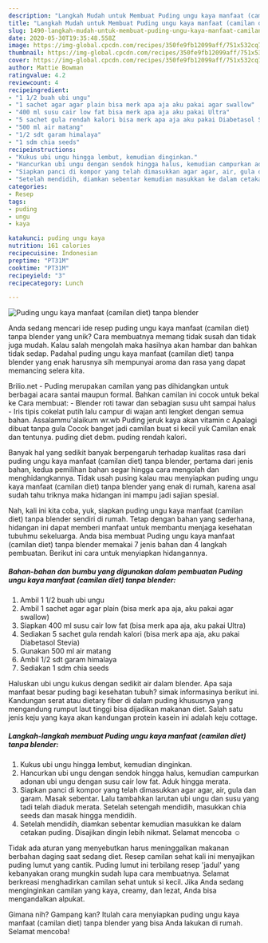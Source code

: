 ```yaml
---
description: "Langkah Mudah untuk Membuat Puding ungu kaya manfaat (camilan diet) tanpa blender Anti Gagal"
title: "Langkah Mudah untuk Membuat Puding ungu kaya manfaat (camilan diet) tanpa blender Anti Gagal"
slug: 1490-langkah-mudah-untuk-membuat-puding-ungu-kaya-manfaat-camilan-diet-tanpa-blender-anti-gagal
date: 2020-05-30T19:35:48.558Z
image: https://img-global.cpcdn.com/recipes/350fe9fb12099aff/751x532cq70/puding-ungu-kaya-manfaat-camilan-diet-tanpa-blender-foto-resep-utama.jpg
thumbnail: https://img-global.cpcdn.com/recipes/350fe9fb12099aff/751x532cq70/puding-ungu-kaya-manfaat-camilan-diet-tanpa-blender-foto-resep-utama.jpg
cover: https://img-global.cpcdn.com/recipes/350fe9fb12099aff/751x532cq70/puding-ungu-kaya-manfaat-camilan-diet-tanpa-blender-foto-resep-utama.jpg
author: Mattie Bowman
ratingvalue: 4.2
reviewcount: 4
recipeingredient:
- "1 1/2 buah ubi ungu"
- "1 sachet agar agar plain bisa merk apa aja aku pakai agar swallow"
- "400 ml susu cair low fat bisa merk apa aja aku pakai Ultra"
- "5 sachet gula rendah kalori bisa merk apa aja aku pakai Diabetasol Stevia"
- "500 ml air matang"
- "1/2 sdt garam himalaya"
- "1 sdm chia seeds"
recipeinstructions:
- "Kukus ubi ungu hingga lembut, kemudian dinginkan."
- "Hancurkan ubi ungu dengan sendok hingga halus, kemudian campurkan adonan ubi ungu dengan susu cair low fat. Aduk hingga merata."
- "Siapkan panci di kompor yang telah dimasukkan agar agar, air, gula dan garam. Masak sebentar. Lalu tambahkan larutan ubi ungu dan susu yang tadi telah diaduk merata. Setelah setengah mendidih, masukkan chia seeds dan masak hingga mendidih."
- "Setelah mendidih, diamkan sebentar kemudian masukkan ke dalam cetakan puding. Disajikan dingin lebih nikmat. Selamat mencoba ☺️"
categories:
- Resep
tags:
- puding
- ungu
- kaya

katakunci: puding ungu kaya 
nutrition: 161 calories
recipecuisine: Indonesian
preptime: "PT31M"
cooktime: "PT31M"
recipeyield: "3"
recipecategory: Lunch

---
```



![Puding ungu kaya manfaat (camilan diet) tanpa blender](https://img-global.cpcdn.com/recipes/350fe9fb12099aff/751x532cq70/puding-ungu-kaya-manfaat-camilan-diet-tanpa-blender-foto-resep-utama.jpg)

Anda sedang mencari ide resep puding ungu kaya manfaat (camilan diet) tanpa blender yang unik? Cara membuatnya memang tidak susah dan tidak juga mudah. Kalau salah mengolah maka hasilnya akan hambar dan bahkan tidak sedap. Padahal puding ungu kaya manfaat (camilan diet) tanpa blender yang enak harusnya sih mempunyai aroma dan rasa yang dapat memancing selera kita.

Brilio.net - Puding merupakan camilan yang pas dihidangkan untuk berbagai acara santai maupun formal. Bahkan camilan ini cocok untuk bekal ke Cara membuat: - Blender roti tawar dan sebagian susu uht sampai halus - Iris tipis cokelat putih lalu campur di wajan anti lengket dengan semua bahan. Assalammu&#39;alaikum wr.wb Puding jeruk kaya akan vitamin c Apalagi dibuat tanpa gula Cocok banget jadi camilan buat si kecil yuk Camilan enak dan tentunya. puding diet debm. puding rendah kalori.

Banyak hal yang sedikit banyak berpengaruh terhadap kualitas rasa dari puding ungu kaya manfaat (camilan diet) tanpa blender, pertama dari jenis bahan, kedua pemilihan bahan segar hingga cara mengolah dan menghidangkannya. Tidak usah pusing kalau mau menyiapkan puding ungu kaya manfaat (camilan diet) tanpa blender yang enak di rumah, karena asal sudah tahu triknya maka hidangan ini mampu jadi sajian spesial.


Nah, kali ini kita coba, yuk, siapkan puding ungu kaya manfaat (camilan diet) tanpa blender sendiri di rumah. Tetap dengan bahan yang sederhana, hidangan ini dapat memberi manfaat untuk membantu menjaga kesehatan tubuhmu sekeluarga. Anda bisa membuat Puding ungu kaya manfaat (camilan diet) tanpa blender memakai 7 jenis bahan dan 4 langkah pembuatan. Berikut ini cara untuk menyiapkan hidangannya.

<!--inarticleads1-->

##### Bahan-bahan dan bumbu yang digunakan dalam pembuatan Puding ungu kaya manfaat (camilan diet) tanpa blender:

1. Ambil 1 1/2 buah ubi ungu
1. Ambil 1 sachet agar agar plain (bisa merk apa aja, aku pakai agar swallow)
1. Siapkan 400 ml susu cair low fat (bisa merk apa aja, aku pakai Ultra)
1. Sediakan 5 sachet gula rendah kalori (bisa merk apa aja, aku pakai Diabetasol Stevia)
1. Gunakan 500 ml air matang
1. Ambil 1/2 sdt garam himalaya
1. Sediakan 1 sdm chia seeds


Haluskan ubi ungu kukus dengan sedikit air dalam blender. Apa saja manfaat besar puding bagi kesehatan tubuh? simak informasinya berikut ini. Kandungan serat atau dietary fiber di dalam puding khususnya yang mengandung rumput laut tinggi bisa dijadikan makanan diet. Salah satu jenis keju yang kaya akan kandungan protein kasein ini adalah keju cottage. 

<!--inarticleads2-->

##### Langkah-langkah membuat Puding ungu kaya manfaat (camilan diet) tanpa blender:

1. Kukus ubi ungu hingga lembut, kemudian dinginkan.
1. Hancurkan ubi ungu dengan sendok hingga halus, kemudian campurkan adonan ubi ungu dengan susu cair low fat. Aduk hingga merata.
1. Siapkan panci di kompor yang telah dimasukkan agar agar, air, gula dan garam. Masak sebentar. Lalu tambahkan larutan ubi ungu dan susu yang tadi telah diaduk merata. Setelah setengah mendidih, masukkan chia seeds dan masak hingga mendidih.
1. Setelah mendidih, diamkan sebentar kemudian masukkan ke dalam cetakan puding. Disajikan dingin lebih nikmat. Selamat mencoba ☺️


Tidak ada aturan yang menyebutkan harus meninggalkan makanan berbahan daging saat sedang diet. Resep camilan sehat kali ini menyajikan puding lumut yang cantik. Puding lumut ini terbilang resep &#39;jadul&#39; yang kebanyakan orang mungkin sudah lupa cara membuatnya. Selamat berkreasi menghadirkan camilan sehat untuk si kecil. Jika Anda sedang menginginkan camilan yang kaya, creamy, dan lezat, Anda bisa mengandalkan alpukat. 

Gimana nih? Gampang kan? Itulah cara menyiapkan puding ungu kaya manfaat (camilan diet) tanpa blender yang bisa Anda lakukan di rumah. Selamat mencoba!
